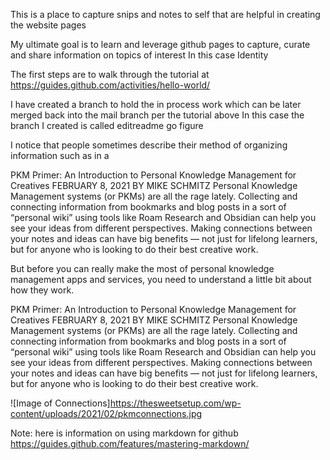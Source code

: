 This is a place to capture snips and notes to self that are helpful in creating the website pages

My ultimate goal is to learn and leverage github pages to capture, curate and share information on topics of interest
In this case Identity

The first steps are to walk through the tutorial at https://guides.github.com/activities/hello-world/

I have created a branch to hold the in process work which can be later merged back into the mail branch per the tutorial above
In this case the branch I created is called editreadme  go figure

I notice that people sometimes describe their method of organizing information such as in a 

PKM Primer: An Introduction to Personal Knowledge Management for Creatives
FEBRUARY 8, 2021
BY MIKE SCHMITZ
Personal Knowledge Management systems (or PKMs) are all the rage lately. Collecting and connecting information from bookmarks and blog posts in a sort of “personal wiki” using tools like Roam Research and Obsidian can help you see your ideas from different perspectives. Making connections between your notes and ideas can have big benefits — not just for lifelong learners, but for anyone who is looking to do their best creative work.


But before you can really make the most of personal knowledge management apps and services, you need to understand a little bit about how they work.

PKM Primer: An Introduction to Personal Knowledge Management for Creatives
FEBRUARY 8, 2021
BY MIKE SCHMITZ
Personal Knowledge Management systems (or PKMs) are all the rage lately. Collecting and connecting information from bookmarks and blog posts in a sort of “personal wiki” using tools like Roam Research and Obsidian can help you see your ideas from different perspectives. Making connections between your notes and ideas can have big benefits — not just for lifelong learners, but for anyone who is looking to do their best creative work.

![Image of Connections]https://thesweetsetup.com/wp-content/uploads/2021/02/pkmconnections.jpg

Note:  here is information on using markdown for github
https://guides.github.com/features/mastering-markdown/
